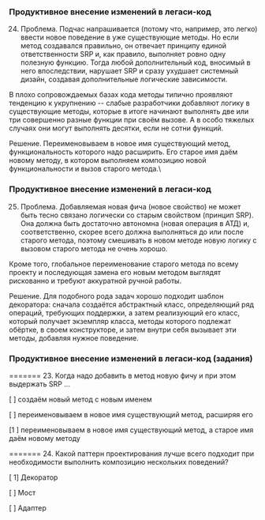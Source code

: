 ### Продуктивное внесение изменений в легаси-код

24. Проблема. Подчас напрашивается (потому что, например, это легко) ввести новое поведение в уже существующие методы. Но если метод создавался правильно, он отвечает принципу единой ответственности SRP и, как правило, выполняет ровно одну полезную функцию. Тогда любой дополнительный код, вносимый в него впоследствии, нарушает SRP и сразу ухудшает системный дизайн, создавая дополнительные логические зависимости.

В плохо сопровождаемых базах кода методы типично проявляют тенденцию к укрупнению -- слабые разработчики добавляют логику в существующие методы, которые в итоге начинают выполнять две или три совершенно разные функции при своём вызове. А в особо тяжелых случаях они могут выполнять десятки, если не сотни функций.

Решение. Переименовываем в новое имя существующий метод, функциональность которого надо расширить. Его старое имя даём новому методу, в котором выполняем композицию новой функциональности и вызов старого метода.\


### Продуктивное внесение изменений в легаси-код

25. Проблема. Добавляемая новая фича (новое свойство) не может быть тесно связано логически со старым свойством (принцип SRP). Она должна быть достаточно автономна (новая операция в АТД) и, соответственно, скорее всего должна выполняться до или после старого метода, поэтому смешивать в новом методе новую логику с вызовом старого метода не очень хорошо.

Кроме того, глобальное переименование старого метода по всему проекту и последующая замена его новым методом выглядят рискованно и требуют аккуратной ручной работы.

Решение. Для подобного рода задач хорошо подходит шаблон декоратора: сначала создаётся абстрактный класс, определяющий ряд операций, требующих поддержки, а затем реализующий его класс, который получает экземпляр класса, методы которого подлежат обёртке, в своем конструкторе, и затем внутри себя вызывает эти методы, добавляя нужное поведение.


### Продуктивное внесение изменений в легаси-код (задания)

======= 23. Когда надо добавить в метод новую фичу и при этом выдержать SRP ...

[ ] создаём новый метод с новым именем

[ ] переименовываем в новое имя существующий метод, расширяя его

[1 ] переименовываем в новое имя существующий метод, а старое имя даём новому методу

======= 24. Какой паттерн проектирования лучше всего подходит при необходимости выполнить композицию нескольких поведений?

[ 1] Декоратор

[ ] Мост

[ ] Адаптер
